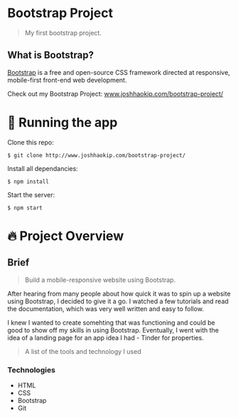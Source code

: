 # Bootstrap Project

> My first bootstrap project. 

## What is Bootstrap? 

[Bootstrap](https://getbootstrap.com/) is a free and open-source CSS framework directed at responsive, mobile-first front-end web development. 

Check out my Bootstrap Project: www.joshhaokip.com/bootstrap-project/


# :running: Running the app

Clone this repo:

```
$ git clone http://www.joshhaokip.com/bootstrap-project/
```

Install all dependancies:

```
$ npm install
```

Start the server:

```
$ npm start
```

# :fire: Project Overview

## Brief

> Build a mobile-responsive website using Bootstrap.

After hearing from many people about how quick it was to spin up a website using Bootstrap, I decided to give it a go. I watched a few tutorials and read the documentation, which was very well written and easy to follow.

I knew I wanted to create somehting that was functioning and could be good to show off my skills in using Bootstrap. Eventually, I went with the idea of a landing page for an app idea I had - Tinder for properties. 

> A list of the tools and technology I used

### Technologies

- HTML
- CSS
- Bootstrap
- Git
